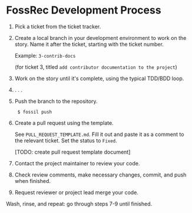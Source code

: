 # FossRec Development Process

1. Pick a ticket from the ticket tracker.

2. Create a local branch in your development environment to work on the story.
   Name it after the ticket, starting with the ticket number.

    Example: `3-contrib-docs`

    (for ticket 3, titled `add contributor documentation to the project`)

3. Work on the story until it's complete, using the typical TDD/BDD loop.

4. . . .

5. Push the branch to the repository.

        $ fossil push 

6. Create a pull request using the template.

    See `PULL_REQUEST_TEMPLATE.md`.  Fill it out and paste it as a comment to
    the relevant ticket.  Set the status to `Fixed`.

    [TODO: create pull request template document]

7. Contact the project maintainer to review your code.

8. Check review comments, make necessary changes, commit, and push when
   finished.

9. Request reviewer or project lead merge your code.

Wash, rinse, and repeat: go through steps 7-9 until finished.

